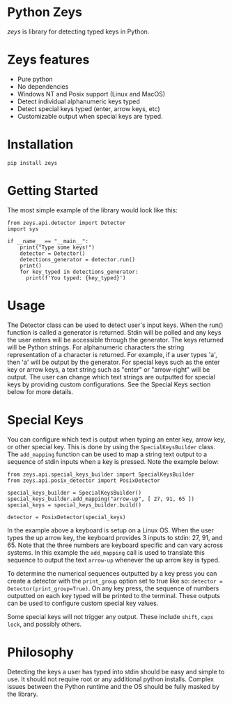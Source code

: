 # Python Zeys
*zeys* is library for detecting typed keys in Python.

# Zeys features
* Pure python
* No dependencies
* Windows NT and Posix support (Linux and MacOS)
* Detect individual alphanumeric keys typed
* Detect special keys typed (enter, arrow keys, etc)
* Customizable output when special keys are typed.

# Installation
```
pip install zeys
```

# Getting Started
The most simple example of the library would look like this:
```
from zeys.api.detector import Detector
import sys

if __name__ == "__main__":
    print("Type some keys!")
    detector = Detector()
    detections_generator = detector.run()
    print()
    for key_typed in detections_generator:
      print(f'You typed: {key_typed}')
```
# Usage
The Detector class can be used to detect user's input keys. When the run() function is called a generator is returned. Stdin will be polled and any keys the user enters will be accessible through the generator. The keys returned will be Python strings. For alphanumeric characters the string representation of a character is returned. For example, if a user types 'a', then 'a' will be output by the generator. For special keys such as the enter key or arrow keys, a text string such as "enter" or  "arrow-right" will be output. The user can change which text strings are outputted for special keys by providing custom configurations. See the Special Keys section below for more details.

# Special Keys
You can configure which text is output when typing an enter key, arrow key, or other special key. This is done by using the `SpecialKeysBuilder` class. The `add_mapping` function can be used to map a string text output to a sequence of stdin inputs when a key is pressed. Note the example below:
```
from zeys.api.special_keys_builder import SpecialKeysBuilder
from zeys.api.posix_detector import PosixDetector

special_keys_builder = SpecialKeysBuilder()
special_keys_builder.add_mapping("arrow-up", [ 27, 91, 65 ])
special_keys = special_keys_builder.build()

detector = PosixDetector(special_keys)
```
In the example above a keyboard is setup on a Linux OS. When the user types the up arrow key, the keyboard provides 3 inputs to stdin: 27, 91, and 65. Note that the three numbers are keyboard specific and can vary across systems. In this example the `add_mapping` call is used to translate this sequence to output the text `arrow-up` whenever the up arrow key is typed.

To determine the numerical sequences outputted by a key press you can create a detector with the `print_group` option set to true like so: `detector = Detector(print_group=True)`. On any key press, the sequence of numbers outputted on each key typed will be printed to the terminal. These outputs can be used to configure custom special key values.

Some special keys will not trigger any output. These include `shift`, `caps lock`, and possibly others.

# Philosophy
Detecting the keys a user has typed into stdin should be easy and simple to use. It should not require root or any additional python installs. Complex issues between the Python runtime and the OS should be fully masked by the library.
